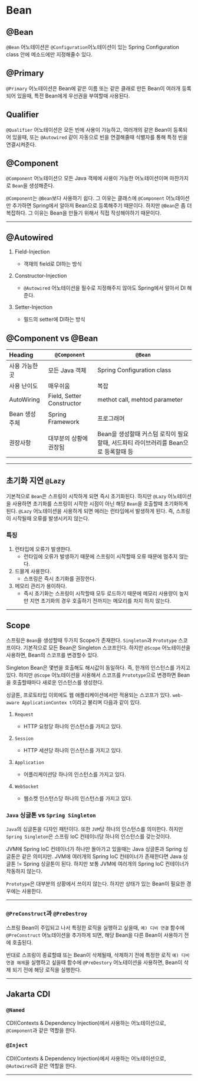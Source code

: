 # Bean

## @Bean

`@Bean` 어노테이션은 `@Configuration`어노테이션이 있는 Spring Configuration class 안에 메소드에만 지정해줄수 있다.

## @Primary

`@Primary` 어노테이션은 Bean에 같은 이름 또는 같은 클래로 만든 Bean이 여러개 등록되어 있을때, 특전 Bean에게 우선권을 부여할때 사용된다.

## Qualifier

`@Qualifier` 어노테이션은 모든 빈에 사용이 가능하고, 여러개의 같은 Bean이 등록되어 있을때, 또는 `@Autowired` 같이 자동으로 빈을 연결해줄때 식별자를 통해 특정 빈을 연결시켜준다.

## @Component

`@Component` 어노테이션으 모든 Java 객체에 사용이 가능한 어노테이션이며 마찬가지로 `Bean`을 생성해준다.

`@Component`는 `@Bean`보다 사용하기 쉽다. 그 이유는 클래스에 `@Component` 어노테이션만 추가하면 Spring에서 알아저 Bean으로 등록해주기 때문이다. 하지만 `@Bean`은 좀 더
복잡하다. 그 이유는 Bean을 만들기 위해서 직접 작성해야하기 때문이다.
********

## @Autowired

1. Field-Injection
    - 객재의 field로 DI하는 방식

2. Constructor-Injection

    - `@Autowired` 어노테이션을 필수로 지정해주지 않아도 Spring에서 알아서 DI 해준다.
3. Setter-Injection

    - 필드의 setter에 DI하는 방식

## @Component vs @Bean

| Heading    | `@Component`              | `@Bean`                                            |
|:-----------|---------------------------|----------------------------------------------------|
| 사용 가능한 곳   | 모든 Java 객체                | Spring Configuration class                         |
| 사용 난이도     | 매우쉬움                      | 복잡                                                 |     
| AutoWiring | Field, Setter Constructor | methot call, mehtod parameter                      |
| Bean 생성 주체 | Spring Framework          | 프로그래머                                              |
| 권장사항       | 대부분의 상황에 권장됨              | Bean을 생성할때 커스텀 로직이 필요할때, 서드파티 라이브러리를 Bean으로 등록할때 등 |

---

## 초기화 지연 `@Lazy`

기본적으로 `Bean`은 스프링이 시작하게 되면 즉시 초기화된다. 하지만 `@Lazy` 어노테이션을 사용하면 초기화를 스프링이 시작한 시점이 아닌 해당 `Bean`을 호출할때 초기화하게 된다. `@Lazy`
어노테이션을 사용하게 되면 에러는 런타임에서 발생하게 된다. 즉, 스프링이 시작될때 오류를 발생시키지 않는다.

### 특징

1. 런타입에 오류가 발생한다. <br>
    - 런타임에 오류가 발생하기 때문에 스프링이 시작할때 오류 때문에 멈추지 않는다. <br>
2. 드믈게 사용한다. <br>
    - 스프링은 즉시 초기화를 권장한다.
3. 메모리 관리가 용이하다. <br>
    - 즉시 초기화는 스프링이 시작할때 모두 로드하기 때문에 메모리 사용량이 높지만 지연 초기화의 경우 호출하기 전까지는 메모리를 차지 하지 않는다.

---

## Scope

스프링은 `Bean`을 생성할때 두가지 Scope가 존재한다. `Singleton`과 `Prototype` 스코프이다. 기본적으로 모든 Bean은 Singleton 스코프인다. 하지만 `@Scope` 어노테이션을
사용하면, Bean의 스코프를 변경할수 있다.

Singleton Bean은 몇번을 호출해도 해시값이 동일하다. 즉, 한개의 인스턴스를 가지고 있다. 하지만 `@Scope` 어노테이션을 사용해서 스코프를 `Prototype`으로 변경하면 Bean을 호출할때마다
새로운 인스턴스를 생성한다.

싱글톤, 프로토타입 이외에도 웹 애플리케이션에서만 적용되는 스코프가 있다. `web-aware ApplicationContex t`이라고 불리며 다음과 같이 있다.

1. `Request` <br>
    - HTTP 요청당 하나의 인스턴스를 가지고 있다. <br>

2. `Session` <br>
    - HTTP 세션당 하나의 인스턴스를 가지고 있다. <br>

3. `Application` <br>
    - 어플리케이션당 하나의 인스턴스를 가지고 있다. <br>

4. `WebSocket`
    - 웹소켓 인스턴스당 하나의 인스턴스를 가지고 있다.

### `Java` 싱글톤 vs `Spring Singleton`

`Java`의 싱글톤을 디자인 패턴이다. 또한 `JVM`당 하나의 인스턴스를 의미한다. 하지만 `Spring Singleton`은 스프링 IoC 컨테이너당 하나의 인스턴스를 갖는것이다.

JVM에 Spring IoC 컨테이너가 하나만 돌아가고 있을때는 Java 싱글톤과 Spring 싱글톤은 같은 의미지만. JVM에 여러개의 Spring IoC 컨테이너가 존재한다면 Java 싱글톤 != Spring
싱글톤이 된다. 하지만 보통 JVM에 여러개의 Spring IoC 컨테이너가 작동하지 않는다.

`Prototype`은 대부분의 상황에서 쓰이지 않는다. 하지만 상태가 있는 Bean이 필요한 경우에는 사용한다.

---

### `@PreConstruct`과 `@PreDestroy`

스프링 Bean이 주입되고 나서 특정한 로직을 실행하고 싶을때, `예) 디비 연결` 함수에 `@PreConstruct` 어노테이션을 추가하게 되면, 해당 Bean을 다른 Bean이 사용하기 전에 호출된다.

반대로 스프링이 종료할떄 또는 Bean이 삭제될때, 삭제하기 전에 특정한 로직 `예) 디비 연결 해제`을 실행하고 싶을때 함수에 `@PreDestory` 어노테이션을 사용하면, Bean이 삭제 되기 전에 해당 로직을
실행한다.

---

## Jakarta CDI

### `@Named`

CDI(Contexts & Dependency Injection)에서 사용하는 어노테이션으로, `@Component`과 같은 역할을 한다.

### `@Inject`

CDI(Contexts & Dependency Injection)에서 사용하는 어노테이션으로, `@Autowired`과 같은 역할을 한다.

--- 